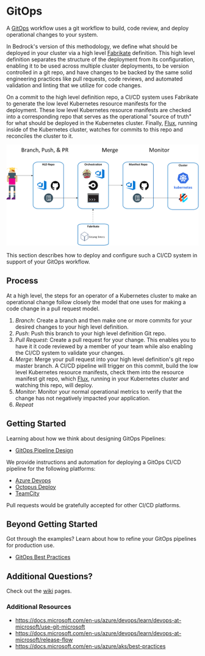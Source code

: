 # GitOps

A [GitOps](https://www.weave.works/blog/gitops-operations-by-pull-request) workflow uses a git workflow to build, code review, and deploy operational changes to your system.

In Bedrock's version of this methodology, we define what should be deployed in your cluster via a high level [Fabrikate](https://github.com/Microsoft/fabrikate) definition. This high level definition separates the structure of the deployment from its configuration, enabling it to be used across multiple cluster deployments, to be version controlled in a git repo, and have changes to be backed by the same solid engineering practices like pull requests, code reviews, and automated validation and linting that we utilize for code changes.

On a commit to the high level definition repo, a CI/CD system uses Fabrikate to generate the low level Kubernetes resource manifests for the deployment.  These low level Kubernetes resource manifests are checked into a corresponding repo that serves as the operational "source of truth" for what should be deployed in the Kubernetes cluster. Finally, [Flux](https://github.com/weaveworks/flux), running inside of the Kubernetes cluster, watches for commits to this repo and reconciles the cluster to it.

<img src="images/GitOpsFlow.png?sanitize=true">

This section describes how to deploy and configure such a CI/CD system in support of your GitOps workflow.

## Process

At a high level, the steps for an operator of a Kubernetes cluster to make an operational change follow closely the model that one uses for making a code change in a pull request model.

1. _Branch_: Create a branch and then make one or more commits for your desired changes to your high level definition.
2. _Push_: Push this branch to your high level definition Git repo.
3. _Pull Request_: Create a pull request for your change.  This enables you to have it it code reviewed by a member of your team while also enabling the CI/CD system to validate your changes.
4. _Merge_: Merge your pull request into your high level definition's git repo master branch.  A CI/CD pipeline will trigger on this commit, build the low level Kubernetes resource manifests, check them into the resource manifest git repo, which [Flux](https://github.com/weaveworks/flux), running in your Kubernetes cluster and watching this repo, will deploy.
5. _Monitor_: Monitor your normal operational metrics to verify that the change has not negatively impacted your application.
6. _Repeat_

## Getting Started

Learning about how we think about designing GitOps Pipelines:

* [GitOps Pipeline Design](./PipelineThinking.md)

We provide instructions and automation for deploying a GitOps CI/CD pipeline for the following platforms:

* [Azure Devops](./azure-devops)
* [Octopus Deploy](./octopus)
* [TeamCity](./teamcity)

Pull requests would be gratefully accepted for other CI/CD platforms.

## Beyond Getting Started

Got through the examples? Learn about how to refine your GitOps pipelines for production use.

* [GitOps Best Practices](BestPractices.md) 

## Additional Questions?

Check out the [wiki](https://github.com/Microsoft/bedrock/wiki/FAQ#gitops) pages. 

### Additional Resources
+ https://docs.microsoft.com/en-us/azure/devops/learn/devops-at-microsoft/use-git-microsoft
+ https://docs.microsoft.com/en-us/azure/devops/learn/devops-at-microsoft/release-flow
+ https://docs.microsoft.com/en-us/azure/aks/best-practices
